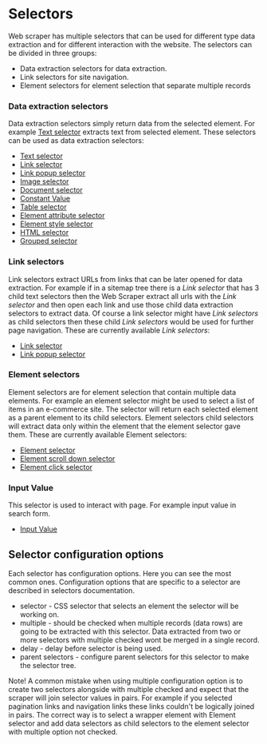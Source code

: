 # Selectors

Web scraper has multiple selectors that can be used for different type data
extraction and for different interaction with the website. The selectors can
be divided in three groups:

-   Data extraction selectors for data extraction.
-   Link selectors for site navigation.
-   Element selectors for element selection that separate multiple records

### Data extraction selectors

Data extraction selectors simply return data from the selected element.
For example [Text selector][text-selector] extracts text from
selected element. These selectors can be used as data extraction selectors:

-   [Text selector][text-selector]
-   [Link selector][link-selector]
-   [Link popup selector][link-popup-selector]
-   [Image selector][image-selector]
-   [Document selector][document-selector]
-   [Constant Value][constant-value]
-   [Table selector][table-selector]
-   [Element attribute selector][element-attribute-selector]
-   [Element style selector][element-style-selector]
-   [HTML selector][html-selector]
-   [Grouped selector][grouped-selector]

### Link selectors

Link selectors extract URLs from links that can be later opened for data
extraction. For example if in a sitemap tree there is a _Link selector_ that has
3 child text selectors then the Web Scraper extract all urls with the _Link
selector_ and then open each link and use those child data extraction selectors
to extract data. Of course a link selector might have _Link selectors_ as child
selectors then these child _Link selectors_ would be used for further page
navigation. These are currently available _Link selectors_:

-   [Link selector][link-selector]
-   [Link popup selector][link-popup-selector]

### Element selectors

Element selectors are for element selection that contain multiple data elements.
For example an element selector might be used to select a list of items in an
e-commerce site. The selector will return each selected element as a parent
element to its child selectors. Element selectors child selectors will
extract data only within the element that the element selector gave them.
These are currently available Element selectors:

-   [Element selector][element-selector]
-   [Element scroll down selector][element-scroll-selector]
-   [Element click selector][element-click-selector]

### Input Value

This selector is used to interact with page. For example input value in search form.

-   [Input Value][input-value]

## Selector configuration options

Each selector has configuration options. Here you can see the most common ones.
Configuration options that are specific to a selector are described in
selectors documentation.

-   selector - CSS selector that selects an element the selector will be working
    on.
-   multiple - should be checked when multiple records (data rows) are going to
    be extracted with this selector. Data extracted from two or more selectors with
    multiple checked wont be merged in a single record.
-   delay - delay before selector is being used.
-   parent selectors - configure parent selectors for this selector to make the
    selector tree.

Note! A common mistake when using multiple configuration option is to create
two selectors alongside with multiple checked and expect that the scraper will
join selector values in pairs. For example if you selected pagination links and
navigation links these links couldn't be logically joined in pairs. The correct
way is to select a wrapper element with Element selector and add data selectors
as child selectors to the element selector with multiple option not checked.

[text-selector]: Selectors/Text%20selector.md
[link-selector]: Selectors/Link%20Selector.md
[link-popup-selector]: Selectors/Link%20Popup%20Selector.md
[image-selector]: Selectors/Image%20selector.md
[element-attribute-selector]: Selectors/Element%20attribute%20selector.md
[element-style-selector]: Selectors/Element%20style%20selector.md
[table-selector]: Selectors/Table%20selector.md
[grouped-selector]: Selectors/Grouped%20selector.md
[html-selector]: Selectors/HTML%20selector.md
[element-selector]: Selectors/Element%20selector.md
[element-click-selector]: Selectors/Element%20click%20selector.md
[element-scroll-selector]: Selectors/Element%20scroll%20down%20selector.md
[document-selector]: Selectors/Document%20selector%20.md
[constant-value]: Selectors/Constant%20value.md
[input-value]: Selectors/Input%20value.md
